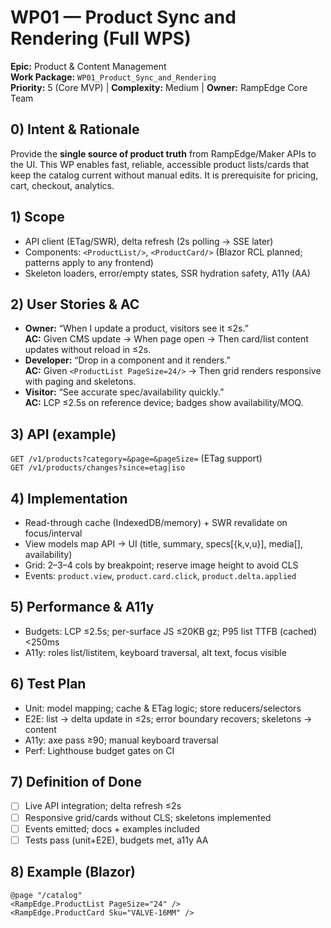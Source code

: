 # WP01 — Product Sync and Rendering (Full WPS)

**Epic:** Product & Content Management  
**Work Package:** `WP01_Product_Sync_and_Rendering`  
**Priority:** 5 (Core MVP) | **Complexity:** Medium | **Owner:** RampEdge Core Team

## 0) Intent & Rationale
Provide the **single source of product truth** from RampEdge/Maker APIs to the UI. This WP enables fast, reliable, accessible product lists/cards that keep the catalog current without manual edits. It is prerequisite for pricing, cart, checkout, analytics.

## 1) Scope
- API client (ETag/SWR), delta refresh (2s polling → SSE later)
- Components: `<ProductList/>`, `<ProductCard/>` (Blazor RCL planned; patterns apply to any frontend)
- Skeleton loaders, error/empty states, SSR hydration safety, A11y (AA)

## 2) User Stories & AC
- **Owner:** “When I update a product, visitors see it ≤2s.”  
  **AC:** Given CMS update → When page open → Then card/list content updates without reload in ≤2s.
- **Developer:** “Drop in a component and it renders.”  
  **AC:** Given `<ProductList PageSize=24/>` → Then grid renders responsive with paging and skeletons.
- **Visitor:** “See accurate spec/availability quickly.”  
  **AC:** LCP ≤2.5s on reference device; badges show availability/MOQ.

## 3) API (example)
`GET /v1/products?category=&page=&pageSize=`  (ETag support)  
`GET /v1/products/changes?since=etag|iso`

## 4) Implementation
- Read-through cache (IndexedDB/memory) + SWR revalidate on focus/interval
- View models map API → UI (title, summary, specs[{k,v,u}], media[], availability)
- Grid: 2–3–4 cols by breakpoint; reserve image height to avoid CLS
- Events: `product.view`, `product.card.click`, `product.delta.applied`

## 5) Performance & A11y
- Budgets: LCP ≤2.5s; per-surface JS ≤20KB gz; P95 list TTFB (cached) <250ms
- A11y: roles list/listitem, keyboard traversal, alt text, focus visible

## 6) Test Plan
- Unit: model mapping; cache & ETag logic; store reducers/selectors
- E2E: list → delta update in ≤2s; error boundary recovers; skeletons → content
- A11y: axe pass ≥90; manual keyboard traversal
- Perf: Lighthouse budget gates on CI

## 7) Definition of Done
- [ ] Live API integration; delta refresh ≤2s
- [ ] Responsive grid/cards without CLS; skeletons implemented
- [ ] Events emitted; docs + examples included
- [ ] Tests pass (unit+E2E), budgets met, a11y AA

## 8) Example (Blazor)
```razor
@page "/catalog"
<RampEdge.ProductList PageSize="24" />
<RampEdge.ProductCard Sku="VALVE-16MM" />
```
